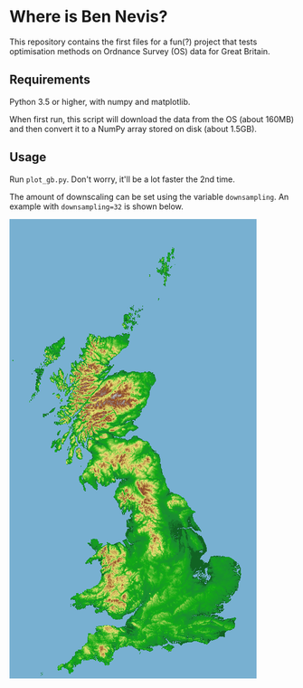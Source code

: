 # Where is Ben Nevis?

This repository contains the first files for a fun(?) project that tests optimisation methods on Ordnance Survey (OS) data for Great Britain.

## Requirements

Python 3.5 or higher, with numpy and matplotlib.

When first run, this script will download the data from the OS (about 160MB) and then convert it to a NumPy array stored on disk (about 1.5GB).

## Usage

Run `plot_gb.py`.
Don't worry, it'll be a lot faster the 2nd time.

The amount of downscaling can be set using the variable ``downsampling``.
An example with ``downsampling=32`` is shown below.

![Downscaled map of GB](gb-small.png)

